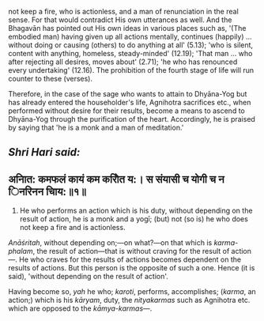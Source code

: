 not keep a fire, who is actionless, and a man of renunciation in the real sense. For that would contradict His own utterances as well. And the Bhagavān has pointed out His own ideas in various places such as, '(The embodied man) having given up all actions mentally, continues (happily) … without doing or causing (others) to do anything at all' (5.13); 'who is silent, content with anything, homeless, steady-minded' (12.19); 'That man … who after rejecting all desires, moves about' (2.71); 'he who has renounced every undertaking' (12.16). The prohibition of the fourth stage of life will run counter to these (verses).

Therefore, in the case of the sage who wants to attain to Dhyāna-Yog but has already entered the householder's life, Agnihotra sacrifices etc., when performed without desire for their results, become a means to ascend to Dhyāna-Yog through the purification of the heart. Accordingly, he is praised by saying that 'he is a monk and a man of meditation.'

## *Shri Hari said:*

## अनाित: कमफलं कायं कम करोित य:। स संयासी च योगी च न िनरिनन चािय:॥१॥

1. He who performs an action which is his duty, without depending on the result of action, he is a monk and a yogī; (but) not (so is) he who does not keep a fire and is actionless.

*Anāśritah*, without depending on;—on what?—on that which is *karma-phalam*, the result of action—that is without craving for the result of action—. He who craves for the results of actions becomes dependent on the results of actions. But this person is the opposite of such a one. Hence (it is said), 'without depending on the result of action'.

Having become so, *yah* he who; *karoti*, performs, accomplishes; (*karma*, an action;) which is his *kāryam*, duty, the *nityakarmas* such as Agnihotra etc. which are opposed to the *kāmya-karmas*—.